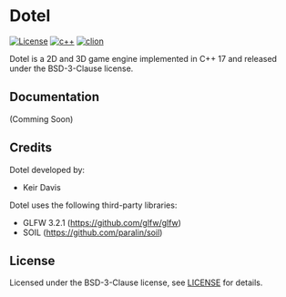 # Dotel 
[![License](https://img.shields.io/badge/License-BSD%203--Clause-blue.svg)](https://opensource.org/licenses/BSD-3-Clause) [![c++](https://img.shields.io/badge/C%2B%2B-17-red.svg)]() [![clion](https://img.shields.io/badge/CLion-Supported-green.svg)]() 

Dotel is a 2D and 3D game engine implemented in C++ 17 and released under the BSD-3-Clause license.

## Documentation
(Comming Soon)

## Credits
Dotel developed by:
- Keir Davis

Dotel uses the following third-party libraries:
- GLFW 3.2.1 (https://github.com/glfw/glfw)
- SOIL (https://github.com/paralin/soil)

## License

Licensed under the BSD-3-Clause license, see [LICENSE](https://github.com/Hexeption/Dotel/blob/master/LICENSE) for details.



